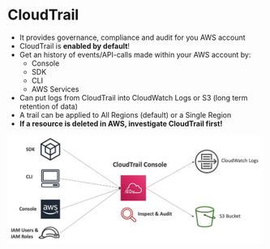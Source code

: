 # CloudTrail

- It provides governance, compliance and audit for you AWS account
- CloudTrail is **enabled by default**!
- Get an history of events/API-calls made within your AWS account by:
    - Console
    - SDK
    - CLI
    - AWS Services
- Can put logs from CloudTrail into CloudWatch Logs or S3 (long term retention of data)
- A trail can be applied to All Regions (default) or a Single Region
- **If a resource is deleted in AWS, investigate CloudTrail first!**

![CloudTrail](../../images/monitoring/cloudtrail.png)